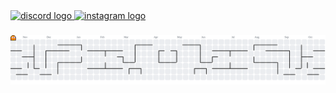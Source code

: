 <div align="left">
  <a href="https://discordapp.com/users/ferjvb" target="_blank">
    <img src="https://raw.githubusercontent.com/maurodesouza/profile-readme-generator/master/src/assets/icons/social/discord/default.svg" width="52" height="40" alt="discord logo"  />
  </a>
  <a href="https://www.instagram.com/fernandajvb/" target="_blank">
    <img src="https://raw.githubusercontent.com/maurodesouza/profile-readme-generator/master/src/assets/icons/social/instagram/default.svg" width="52" height="40" alt="instagram logo"  />
  </a>
</div>

###

<picture>
  <source media="(prefers-color-scheme: dark)" srcset="https://raw.githubusercontent.com/Fernandajvb/Fernandajvb/output/pacman-contribution-graph-dark.svg">
  <source media="(prefers-color-scheme: light)" srcset="https://raw.githubusercontent.com/Fernandajvb/Fernandajvb/output/pacman-contribution-graph.svg">
  <img alt="pacman contribution graph" src="https://raw.githubusercontent.com/Fernandajvb/Fernandajvb/output/pacman-contribution-graph.svg">
</picture>

###
